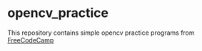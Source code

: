 # opencv_practice
This repository contains simple opencv practice programs from [FreeCodeCamp](https://www.youtube.com/watch?v=oXlwWbU8l2o)
